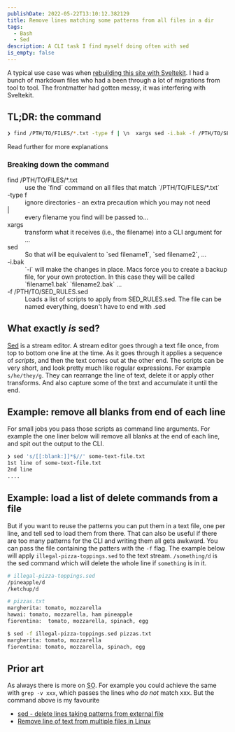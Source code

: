 ```yaml
---
publishDate: 2022-05-22T13:10:12.382129
title: Remove lines matching some patterns from all files in a dir
tags:
  - Bash
  - Sed
description: A CLI task I find myself doing often with sed
is_empty: false
---
```


A typical use case was when [rebuilding this site with Sveltekit](/blog/blog-with-sveltekit-and-markdown). I had a bunch of markdown files who had a been through a lot of migrations from tool to tool. The frontmatter had gotten messy, it was interfering with Sveltekit.

## TL;DR: the command

```sh
❯ find /PTH/TO/FILES/*.txt -type f | \n  xargs sed -i.bak -f /PTH/TO/SED_RULES.sed
```

Read further for more explanations

### Breaking down the command

<dl class="code-breakdown">
<dt>find /PTH/TO/FILES/*.txt</dt>
<dd>use the `find` command on all files that match `/PTH/TO/FILES/*.txt`</dd>

<dt>-type f</dt>
<dd>ignore directories - an extra precaution which you may not need</dd>

<dt>|</dt>
<dd>every filename you find will be passed to...</dd>

<dt>xargs</dt>
<dd>transform what it receives (i.e., the filename) into a CLI argument for ...</dd>

<dt>sed</dt>
<dd>So that will be equivalent to `sed filename1`, `sed filename2`, ...</dd>

<dt>-i.bak</dt>
<dd>`-i` will make the changes in place. Macs force you to create a backup file, for your own protection. In this case they will be called `filename1.bak` `filename2.bak` ...</dd>

<dt>-f /PTH/TO/SED_RULES.sed</dt>
<dd>Loads a list of scripts to apply from SED_RULES.sed. The file can be named everything, doesn't have to end with .sed</dd>
</dl>

## What exactly _is_ sed?

[Sed](https://www.gnu.org/software/sed/manual/html_node/index.html) is a stream editor. A stream editor goes through a text file once, from top to bottom one line at the time. As it goes through it applies a sequence of _scripts_, and then the text comes out at the other end. The scripts can be very short, and look pretty much like regular expressions. For example `s/he/they/g`. They can rearrange the line of text, delete it or apply other transforms. And also capture some of the text and accumulate it until the end.

## Example: remove all blanks from end of each line

For small jobs you pass those scripts as command line arguments. For example the one liner below will remove all blanks at the end of each line, and spit out the output to the CLI.

```bash
❯ sed 's/[[:blank:]]*$//' some-text-file.txt
1st line of some-text-file.txt
2nd line
....
```

## Example: load a list of delete commands from a file

But if you want to reuse the patterns you can put them in a text file, one per line, and tell sed to load them from there. That can also be useful if there are too many patterns for the CLI and writing them all gets awkward. You can pass the file containing the patters with the `-f` flag. The example below will apply `illegal-pizza-toppings.sed` to the text stream. `/something/d` is the sed command which will delete the whole line if `something` is in it.

```sh
# illegal-pizza-toppings.sed
/pineapple/d
/ketchup/d

# pizzas.txt
margherita: tomato, mozzarella
hawai: tomato, mozzarella, ham pineapple
fiorentina:  tomato, mozzarella, spinach, egg

$ sed -f illegal-pizza-toppings.sed pizzas.txt
margherita: tomato, mozzarella
fiorentina: tomato, mozzarella, spinach, egg
```

## Prior art

As always there is more on <abbr title="Stack Overflow">SO</abbr>. For example you could achieve the same with `grep -v xxx`, which passes the lines who _do not_ match xxx. But the command above is my favourite

- [sed - delete lines taking patterns from external file](https://superuser.com/questions/1376305/sed-delete-lines-taking-patterns-from-external-file)
- [Remove line of text from multiple files in Linux](https://stackoverflow.com/questions/1182756/remove-line-of-text-from-multiple-files-in-linux)
